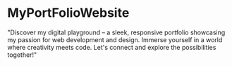 # MyPortFolioWebsite
"Discover my digital playground – a sleek, responsive portfolio showcasing my passion for web development and design. Immerse yourself in a world where creativity meets code. Let's connect and explore the possibilities together!"
